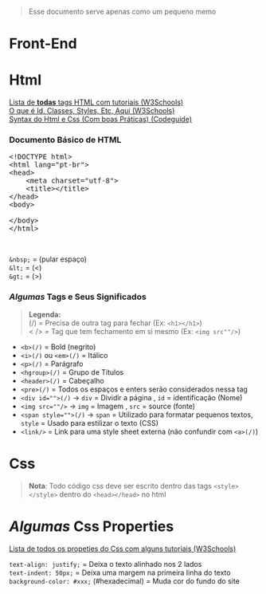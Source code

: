 > Esse documento serve apenas como um pequeno memo

# Front-End
# Html

[Lista de **todas** tags HTML com tutoriais (W3Schools)](https://www.w3schools.com/tags/default.asp)<br>
[O que é Id, Classes, Styles, Etc, Aqui (W3Schools)](https://www.w3schools.com/Html/default.asp)<br>
[Syntax do Html e Css (Com boas Práticas) (Codeguide)](http://codeguide.co/#html)

### Documento Básico de HTML

<pre>&lt;!DOCTYPE html&gt; 
&lt;html lang="pt-br"&gt; 
&lt;head&gt; 
&nbsp;&nbsp;&nbsp;&nbsp;&lt;meta charset="utf-8"&gt; 
&nbsp;&nbsp;&nbsp;&nbsp;&lt;title&gt;&lt;/title&gt; 
&lt;/head&gt; 
&lt;body&gt;<br>
&lt;/body&gt; 
&lt;/html&gt; </pre><br>
`&nbsp;` = (pular espaço) <br>
`&lt;` = (<) <br>
`&gt;` = (>) <br>

### _Algumas_ Tags e Seus Significados
> **Legenda:** <br>(/) = Precisa de outra tag para fechar (Ex: `<h1></h1>`) <br><  /> = Tag que tem fechamento em si mesmo (Ex: `<img src""/>`) <br>

* `<b>(/)` = Bold (negrito)
* `<i>(/)` ou `<em>(/)` = Itálico
* `<p>(/)` = Parágrafo
* `<hgroup>(/)` = Grupo de Títulos
* `<header>(/)` = Cabeçalho
* `<pre>(/)` = Todos os espaços e enters serão considerados nessa tag
* `<div id="">(/)` &rarr; `div` = Dividir a página , `id` = identificação (Nome) 
* `<img src=""/>` &rarr; `img` = Imagem , `src` = source (fonte)
* `<span style="">(/)` &rarr; `span` = Utilizado para formatar pequenos textos, `style` = Usado para estilizar o texto (CSS)
* `<link/>` = Link para uma style sheet externa (não confundir com `<a>(/)`)

# Css

> **Nota**: Todo código css deve ser escrito dentro das tags `<style></style>` dentro do `<head></head>` no html

# _Algumas_ Css Properties

[Lista de todos os propeties do Css com alguns tutoriais (W3Schools)](https://www.w3schools.com/cssref/default.asp)<br> 

`text-align: justify;` = Deixa o texto alinhado nos 2 lados<br>
`text-indent: 50px;` = Deixa uma margem na primeira linha do texto<br>
`background-color: #xxx;` (#hexadecimal) = Muda cor do fundo do site<br>

